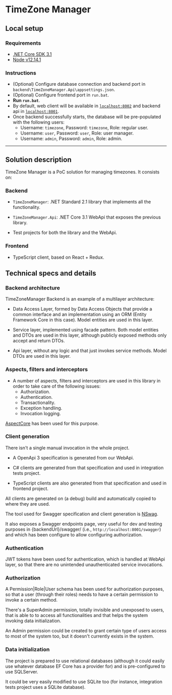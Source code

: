 # TimeZone Manager

## Local setup

### Requirements

- [.NET Core SDK 3.1](https://dotnet.microsoft.com/download/dotnet-core/3.1)
- [Node v12.14.1](https://nodejs.org/en/)

### Instructions

- (Optional) Configure database connection and backend port in `backend\TimeZoneManager.Api\appsettings.json`.
- (Optional) Configure frontend port in `run.bat`.
- **Run `run.bat`**.
- By default, web client will be available in [`localhost:8002`](http://localhost:8002/) and backend api in [`localhost:8001`](http://localhost:8001/swagger/index.html).
- Once backend successfully starts, the database will be pre-populated with the following users:
  - Username: `timezone`, Password: `timezone`, Role: regular user.
  - Username: `user`, Password: `user`, Role: user manager.
  - Username: `admin`, Password: `admin`, Role: admin.

---

## Solution description

TimeZone Manager is a PoC solution for managing timezones. It consists on:

### Backend

- `TimeZoneManager`: .NET Standard 2.1 library that implements all the functionality.

- `TimeZoneManager.Api`: .NET Core 3.1 WebApi that exposes the previous library.

- Test projects for both the library and the WebApi.

### Frontend

- TypeScript client, based on React + Redux.

## Technical specs and details

### Backend architecture

TimeZoneManager Backend is an example of a multilayer architecture:

- Data Access Layer, formed by Data Access Objects that provide a common interface and an implementation using an ORM (Entity Framework Core in this case). Model entities are used in this layer.

- Service layer, implemented using facade pattern. Both model entities and DTOs are used in this layer, although publicly exposed methods only accept and return DTOs.

- Api layer, without any logic and that just invokes service methods. Model DTOs are used in this layer.

### Aspects, filters and interceptors

- A number of aspects, filters and interceptors are used in this library in order to take care of the following issues:
  - Authorization.
  - Authentication.
  - Transactionality.
  - Exception handling.
  - Invocation logging.

[AspectCore](https://github.com/dotnetcore/AspectCore-Framework) has been used for this purpose.

### Client generation

There isn't a single manual invocation in the whole project.

- A OpenApi 3 specification is generated from our WebApi.

- C# clients are generated from that specification and used in integration tests project.

- TypeScript clients are also generated from that specification and used in frontend project.

All clients are generated on (a debug) build and automatically copied to where they are used.

The tool used for Swagger specification and client generation is [NSwag](https://github.com/RicoSuter/NSwag).

It also exposes a Swagger endpoints page, very useful for dev and testing purposes in {backendUrl}/swagger/ (i.e., `http://localhost:8001/swagger`) and which has been configure to allow configuring authorization.

### Authentication

JWT tokens have been used for authentication, which is handled at WebApi layer, so that there are no unintended unauthenticated service invocations.

### Authorization

A Permission|Role|User schema has been used for authorization purposes, so that a user (through their roles) needs to have a certain permission to invoke a certain method.

There's a SuperAdmin permission, totally invisible and unexposed to users, that is able to to access all functionalities and that helps the system invoking data initialization.

An Admin permission could be created to grant certain type of users access to most of the system too, but it doesn't currently exists in the system.

### Data initialization

The project is prepared to use relational databases (although it could easily use whatever database EF Core has a provider for) and is pre-configured to use SQLServer.

It could be very easily modified to use SQLite too (for instance, integration tests project uses a SQLite database).
